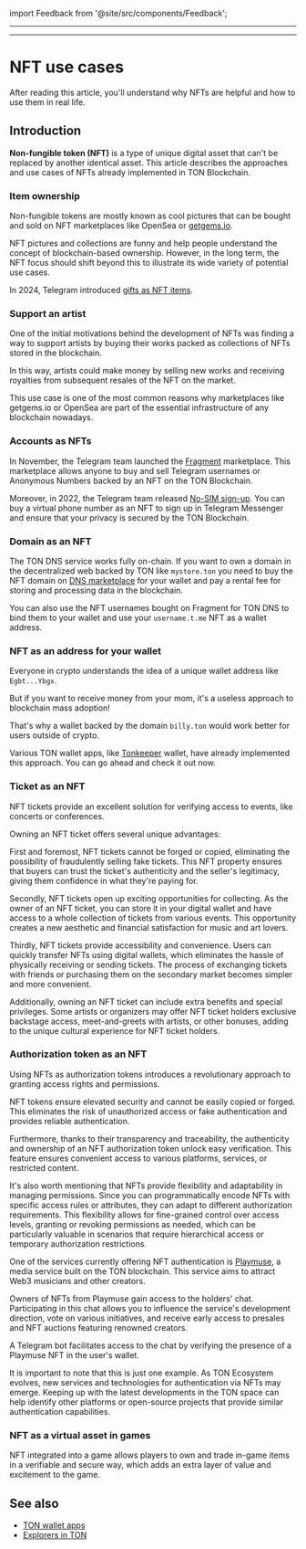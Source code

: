 import Feedback from '@site/src/components/Feedback';

---
---

# NFT use cases

After reading this article, you'll understand why NFTs are helpful and how to use them in real life.

## Introduction

**Non-fungible token (NFT)** is a type of unique digital asset that can't be replaced by another identical asset. This article describes the approaches and use cases of NFTs already implemented in TON Blockchain.

### Item ownership

Non-fungible tokens are mostly known as cool pictures that can be bought and sold on NFT marketplaces like OpenSea or [getgems.io](https://getgems.io).

NFT pictures and collections are funny and help people understand the concept of blockchain-based ownership. However, in the long term, the NFT focus should shift beyond this to illustrate its wide variety of potential use cases.

In 2024, Telegram introduced [gifts as NFT items](https://telegram.org/blog/wear-gifts-blockchain-and-more#move-gifts-to-the-blockchain).

### Support an artist

One of the initial motivations behind the development of NFTs was finding a way to support artists by buying their works packed as collections of NFTs stored in the blockchain.

In this way, artists could make money by selling new works and receiving royalties from subsequent resales of the NFT on the market.

This use case is one of the most common reasons why marketplaces like getgems.io or OpenSea are part of the essential infrastructure of any blockchain nowadays.

### Accounts as NFTs

In November, the Telegram team launched the [Fragment](https://fragment.com/) marketplace. This marketplace allows anyone to buy and sell Telegram usernames or Anonymous Numbers backed by an NFT on the TON Blockchain.

Moreover, in 2022, the Telegram team released [No-SIM sign-up](https://telegram.org/blog/ultimate-privacy-topics-2-0#sign-up-without-a-sim-card). You can buy a virtual phone number as an NFT to sign up in Telegram Messenger and ensure that your privacy is secured by the TON Blockchain.

### Domain as an NFT

The TON DNS service works fully on-chain. If you want to own a domain in the decentralized web backed by TON like `mystore.ton` you need to buy the NFT domain on [DNS marketplace](https://dns.ton.org/) for your wallet and pay a rental fee for storing and processing data in the blockchain.

You can also use the NFT usernames bought on Fragment for TON DNS to bind them to your wallet and use your `username.t.me` NFT as a wallet address.

### NFT as an address for your wallet

Everyone in crypto understands the idea of a unique wallet address like `Egbt...Ybgx`.

But if you want to receive money from your mom, it's a useless approach to blockchain mass adoption!

That's why a wallet backed by the domain `billy.ton` would work better for users outside of crypto.

Various TON wallet apps, like [Tonkeeper](https://tonkeeper.com/) wallet, have already implemented this approach. You can go ahead and check it out now.

### Ticket as an NFT

NFT tickets provide an excellent solution for verifying access to events, like concerts or conferences.

Owning an NFT ticket offers several unique advantages:

First and foremost, NFT tickets cannot be forged or copied, eliminating the possibility of fraudulently selling fake tickets. This NFT property ensures that buyers can trust the ticket's authenticity and the seller's legitimacy, giving them confidence in what they're paying for.

Secondly, NFT tickets open up exciting opportunities for collecting. As the owner of an NFT ticket, you can store it in your digital wallet and have access to a whole collection of tickets from various events. This opportunity creates a new aesthetic and financial satisfaction for music and art lovers.

Thirdly, NFT tickets provide accessibility and convenience. Users can quickly transfer NFTs using digital wallets, which eliminates the hassle of physically receiving or sending tickets. The process of exchanging tickets with friends or purchasing them on the secondary market becomes simpler and more convenient.

Additionally, owning an NFT ticket can include extra benefits and special privileges. Some artists or organizers may offer NFT ticket holders exclusive backstage access, meet-and-greets with artists, or other bonuses, adding to the unique cultural experience for NFT ticket holders.

### Authorization token as an NFT

Using NFTs as authorization tokens introduces a revolutionary approach to granting access rights and permissions.

NFT tokens ensure elevated security and cannot be easily copied or forged. This eliminates the risk of unauthorized access or fake authentication and provides reliable authentication.

Furthermore, thanks to their transparency and traceability, the authenticity and ownership of an NFT authorization token unlock easy verification. This feature ensures convenient access to various platforms, services, or restricted content.

It's also worth mentioning that NFTs provide flexibility and adaptability in managing permissions. Since you can programmatically encode NFTs with specific access rules or attributes, they can adapt to different authorization requirements. This flexibility allows for fine-grained control over access levels, granting or revoking permissions as needed, which can be particularly valuable in scenarios that require hierarchical access or temporary authorization restrictions.

One of the services currently offering NFT authentication is [Playmuse](https://playmuse.org/), a media service built on the TON blockchain. This service aims to attract Web3 musicians and other creators.

Owners of NFTs from Playmuse gain access to the holders' chat. Participating in this chat allows you to influence the service's development direction, vote on various initiatives, and receive early access to presales and NFT auctions featuring renowned creators.

A Telegram bot facilitates access to the chat by verifying the presence of a Playmuse NFT in the user's wallet.

It is important to note that this is just one example. As TON Ecosystem evolves, new services and technologies for authentication via NFTs may emerge. Keeping up with the latest developments in the TON space can help identify other platforms or open-source projects that provide similar authentication capabilities.

### NFT as a virtual asset in games

NFT integrated into a game allows players to own and trade in-game items in a verifiable and secure way, which adds an extra layer of value and excitement to the game.

## See also

- [TON wallet apps](/v3/concepts/dive-into-ton/ton-ecosystem/wallet-apps/)
- [Explorers in TON](/v3/concepts/dive-into-ton/ton-ecosystem/explorers-in-ton/)

<Feedback />

